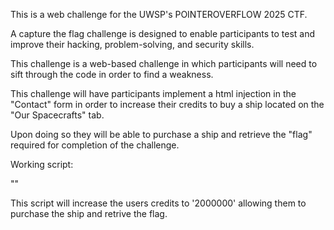 This is a web challenge for the UWSP's POINTEROVERFLOW 2025 CTF.

A capture the flag challenge is designed to enable participants to test and improve their hacking, problem-solving, and security skills.

This challenge is a web-based challenge in which participants will need to sift through the code in order to find a weakness.

This challenge will have participants implement a html injection in the "Contact" form in order to increase their credits to buy a ship located on the "Our Spacecrafts" tab.

Upon doing so they will be able to purchase a ship and retrieve the "flag" required for completion of the challenge.

Working script:

"<script>localStorage.setItem('credits', '2000000');</script>"

This script will increase the users credits to '2000000' allowing them to purchase the ship and retrive the flag.